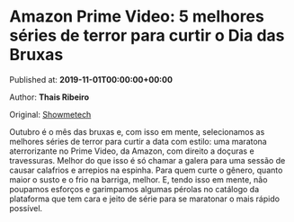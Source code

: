 
# Amazon Prime Video: 5 melhores séries de terror para curtir o Dia das Bruxas

Published at: **2019-11-01T00:00:00+00:00**

Author: **Thais Ribeiro**

Original: [Showmetech](https://www.showmetech.com.br/amazon-prime-video-5-series-de-terror/)

Outubro é o mês das bruxas e, com isso em mente, selecionamos as melhores séries de terror para curtir a data com estilo: uma maratona aterrorizante no Prime Video, da Amazon, com direito a doçuras e travessuras. Melhor do que isso é só chamar a galera para uma sessão de causar calafrios e arrepios na espinha.
Para quem curte o gênero, quanto maior o susto e o frio na barriga, melhor. E, tendo isso em mente, não poupamos esforços e garimpamos algumas pérolas no catálogo da plataforma que tem cara e jeito de série para se maratonar o mais rápido possível.
